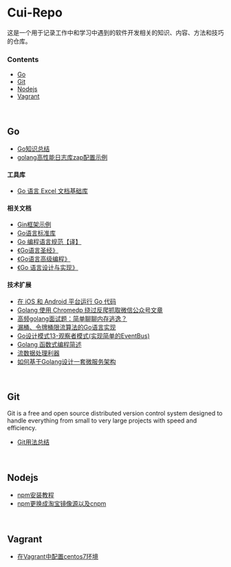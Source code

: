 # Cui-Repo

这是一个用于记录工作中和学习中遇到的软件开发相关的知识、内容、方法和技巧的仓库。




### Contents

- [Go](#go)
- [Git](#git)
- [Nodejs](#nodejs)
- [Vagrant](#vagrant)

<br>

## Go
- [Go知识总结](https://github.com/cuizw911/Cui-Repo/tree/master/doc/go_summary)
- [golang高性能日志库zap配置示例](https://studygolang.com/articles/17394)

#### 工具库
- [Go 语言 Excel 文档基础库](https://xuri.me/excelize/zh-hans/)


#### 相关文档
- [Gin框架示例](https://github.com/eddycjy/go-gin-example)
- [Go语言标准库](https://books.studygolang.com/The-Golang-Standard-Library-by-Example/)
- [Go 编程语言规范【译】](https://hao.studygolang.com/golang_spec.html#id221)
- [《Go语言圣经》](https://books.studygolang.com/gopl-zh/)
- [《Go语言高级编程》](https://github.com/chai2010/advanced-go-programming-book/blob/master/SUMMARY.md)
- [《Go 语言设计与实现》](https://draveness.me/golang/)

#### 技术扩展
- [在 iOS 和 Android 平台运行 Go 代码](https://rogchap.com/2020/09/14/running-go-code-on-ios-and-android/)
- [Golang 使用 Chromedp 绕过反爬抓取微信公众号文章](https://gocn.vip/topics/10991)
- [高频golang面试题：简单聊聊内存逃逸？](https://segmentfault.com/a/1190000024537780)
- [漏桶、令牌桶限流算法的Go语言实现](https://mp.weixin.qq.com/s/T_LvVfAOzgANO1XSCViJrw)
- [Go设计模式13-观察者模式(实现简单的EventBus)](https://lailin.xyz/post/observer.html)
- [Golang 函数式编程简述](https://juejin.im/post/6877505132620333064)
- [流数据处理利器](https://gocn.vip/topics/11077)
- [如何基于Golang设计一套微服务架构](https://mp.weixin.qq.com/s?src=11&timestamp=1602665740&ver=2643&signature=uZNvhA7f0wGOoaqs6X98epzT4yte*Hk7KbFgFD-eja3ZOVy91QY0xsyX9-Kd9YH59mUFDF0NooZk4e-tah732nPmqZn-0obMvzi-*e2uvTubF-2GI0RBoEj43VwTAtNU&new=1)

<br>

## Git
Git is a free and open source distributed version control system designed to handle everything from small to very large projects with speed and efficiency.

- [Git用法总结](https://github.com/cuizw911/Cui-Repo/tree/master/doc/git_summary)

<br>

## Nodejs

- [npm安装教程](https://www.cnblogs.com/lgx5/p/10732016.html)
- [npm更换成淘宝镜像源以及cnpm](https://www.cnblogs.com/onew/p/11330439.html)

<br>

## Vagrant

- [在Vagrant中配置centos7环境](https://github.com/cuizw911/Cui-Repo/tree/master/doc/vagrant)

<br>
